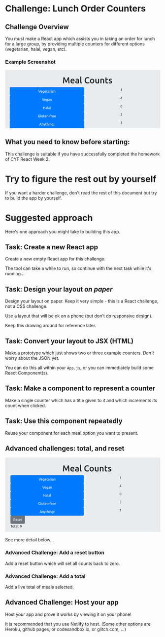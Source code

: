 # Challenge: Lunch Order Counters

## Challenge Overview

You must make a React app which assists you in taking an order for lunch for a large group, by providing multiple counters for different options (vegetarian, halal, vegan, etc).

### Example Screenshot

![Example Screenshot](./images/counters-screenshot-basic.png)

## What you need to know before starting:

This challenge is suitable if you have successfully completed the homework of CYF React Week 2.

# Try to figure the rest out by yourself

If you want a harder challenge, don't read the rest of this document but try to build the app by yourself.

# Suggested approach

Here's one approach you might take to building this app.

## Task: Create a new React app

Create a new empty React app for this challenge.

The tool can take a while to run, so continue with the next task while it's running...

## Task: Design your layout _on paper_

Design your layout on paper. Keep it very simple - this is a React challenge, not a CSS challenge.

Use a layout that will be ok on a phone (but don't do responsive design).

Keep this drawing around for reference later.

## Task: Convert your layout to JSX (HTML)

Make a prototype which just shows two or three example counters. _Don't_ worry about the JSON yet.

You can do this all within your `App.js`, or you can immediately build some React Component(s).

## Task: Make a component to represent a counter

Make a single counter which has a title given to it and which increments its count when clicked.

## Task: Use this component repeatedly

Reuse your component for each meal option you want to present.

## Advanced challenges: total, and reset

![Example Screenshot](./images/counters-screenshot-advanced.png)

See more detail below...

### Advanced Challenge: Add a reset button

Add a reset button which will set all counts back to zero.

### Advanced Challenge: Add a total

Add a live total of meals selected.

## Advanced Challenge: Host your app

Host your app and prove it works by viewing it on your phone!

It is recommended that you use Netlify to host. (Some other options are Heroku, github pages, or codesandbox.io, or glitch.com, ...)
